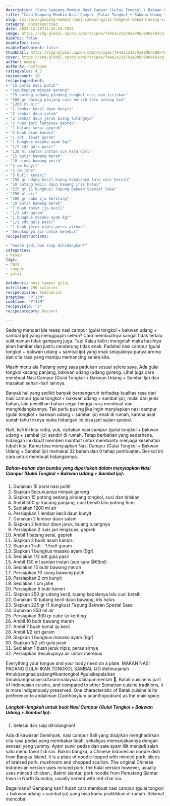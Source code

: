 ```yaml
---
description: "Cara Gampang Membin Nasi Campur (Gulai Tongkol + Bakwan Udang + Sambal Ijo) yang Lezat Sekali"
title: "Cara Gampang Membin Nasi Campur (Gulai Tongkol + Bakwan Udang + Sambal Ijo) yang Lezat Sekali"
slug: 231-cara-gampang-membin-nasi-campur-gulai-tongkol-bakwan-udang-sambal-ijo-yang-lezat-sekali
category: Uncategorized
date: 2022-12-29T11:35:24.765Z
image: https://img-global.cpcdn.com/recipes/fe4e2c21e701e00b/680x482cq70/nasi-campur-gulai-tongkol-bakwan-udang-sambal-ijo-foto-resep-utama.jpg
hideToc: false
enableToc: true
enableTocContent: false
thumbnail: https://img-global.cpcdn.com/recipes/fe4e2c21e701e00b/680x482cq70/nasi-campur-gulai-tongkol-bakwan-udang-sambal-ijo-foto-resep-utama.jpg
cover: https://img-global.cpcdn.com/recipes/fe4e2c21e701e00b/680x482cq70/nasi-campur-gulai-tongkol-bakwan-udang-sambal-ijo-foto-resep-utama.jpg
author: Admin
authorAv: notfound
ratingvalue: 4.3
reviewcount: 20
recipeingredient:
- "15 porsi nasi putih"
- "Secukupnya minyak goreng"
- "15 potong sedang pindang tongkol cuci dan tiriskan"
- "500 gr kacang panjang cuci bersih lalu potong 5cm"
- "1200 ml air"
- "1 lembar kecil daun kunyit"
- "2 lembar daun salam"
- "2 lembar daun jeruk buang tulangnya"
- "2 ruas jari lengkuas geprek"
- "1 batang serai geprek"
- "2 buah asam kandis"
- "1 sdt  15sdt garam"
- "1 bungkus masako ayam 9gr"
- "1/2 sdt gula pasir"
- "130 ml santan instan sun kara 65ml"
- "15 butir bawang merah"
- "10 siung bawang putih"
- "2 cm kunyit"
- "1 cm jahe"
- "5 butir kemiri"
- "250 gr udang kecil buang kepalanya lalu cuci bersih"
- "10 batang kecil daun bawang iris halus"
- "225 gr (1 bungkus) Tepung Bakwan Spesial Sasa"
- "250 ml air"
- "300 gr cabe ijo keriting"
- "10 butir bawang merah"
- "7 buah tomat ijo kecil"
- "1/2 sdt garam"
- "1 bungkus masako ayam 9gr"
- "1/2 sdt gula pasir"
- "1 buah jeruk nipis peras airnya"
- "Secukupnya air untuk merebus"
recipeinstructions:

- "Sudah jadi dan siap dihidangkan!"
categories:
- Resep
tags:
- nasi
- campur
- gulai

katakunci: nasi campur gulai 
nutrition: 290 calories
recipecuisine: Indonesian
preptime: "PT13M"
cooktime: "PT45M"
recipeyield: "3"
recipecategory: Dessert

---
```



Sedang mencari ide resep nasi campur (gulai tongkol + bakwan udang + sambal ijo) yang menggugah selera? Cara membuatnya sangat tidak terlalu sulit namun tidak gampang juga. Tapi Kalau keliru mengolah maka hasilnya akan hambar dan justru cenderung tidak enak. Padahal nasi campur (gulai tongkol + bakwan udang + sambal ijo) yang enak selayaknya punya aroma dan cita rasa yang mampu memancing selera kita.


Masih menu ala Padang yang saya padukan sesuai selera saya. Ada gulai tongkol kacang panjang, bakwan udang (udang goreng. Lihat juga cara membuat Nasi Campur (Gulai Tongkol + Bakwan Udang + Sambal Ijo) dan masakan sehari-hari lainnya.

Banyak hal yang sedikit banyak berpengaruh terhadap kualitas rasa dari nasi campur (gulai tongkol + bakwan udang + sambal ijo), mulai dari jenis bahan, lalu pemilihan bahan segar hingga cara membuat dan menghidangkannya. Tak perlu pusing jika ingin menyiapkan nasi campur (gulai tongkol + bakwan udang + sambal ijo) enak di rumah, karena asal sudah tahu triknya maka hidangan ini bisa jadi sajian spesial.


Nah, kali ini kita coba, yuk, ciptakan nasi campur (gulai tongkol + bakwan udang + sambal ijo) sendiri di rumah. Tetap berbahan yang sederhana, hidangan ini dapat memberi manfaat untuk membantu menjaga kesehatan tubuh kita. Kamu bisa menyiapkan Nasi Campur (Gulai Tongkol + Bakwan Udang + Sambal Ijo) memakai 32 bahan dan 0 tahap pembuatan. Berikut ini cara untuk membuat hidangannya.

<!--inarticleads1-->

##### Bahan-bahan dan bumbu yang diperlukan dalam menyiapkan Nasi Campur (Gulai Tongkol + Bakwan Udang + Sambal Ijo):

1. Gunakan 15 porsi nasi putih
1. Siapkan Secukupnya minyak goreng
1. Siapkan 15 potong sedang pindang tongkol, cuci dan tiriskan
1. Ambil 500 gr kacang panjang, cuci bersih lalu potong 5cm
1. Sediakan 1200 ml air
1. Persiapkan 1 lembar kecil daun kunyit
1. Gunakan 2 lembar daun salam
1. Siapkan 2 lembar daun jeruk, buang tulangnya
1. Persiapkan 2 ruas jari lengkuas, geprek
1. Ambil 1 batang serai, geprek
1. Siapkan 2 buah asam kandis
1. Siapkan 1 sdt - 1.5sdt garam
1. Siapkan 1 bungkus masako ayam (9gr)
1. Sediakan 1/2 sdt gula pasir
1. Ambil 130 ml santan instan (sun kara @65ml)
1. Sediakan 15 butir bawang merah
1. Persiapkan 10 siung bawang putih
1. Persiapkan 2 cm kunyit
1. Sediakan 1 cm jahe
1. Persiapkan 5 butir kemiri
1. Siapkan 250 gr udang kecil, buang kepalanya lalu cuci bersih
1. Gunakan 10 batang kecil daun bawang, iris halus
1. Siapkan 225 gr (1 bungkus) Tepung Bakwan Spesial Sasa
1. Gunakan 250 ml air
1. Persiapkan 300 gr cabe ijo keriting
1. Ambil 10 butir bawang merah
1. Ambil 7 buah tomat ijo kecil
1. Ambil 1/2 sdt garam
1. Siapkan 1 bungkus masako ayam (9gr)
1. Siapkan 1/2 sdt gula pasir
1. Sediakan 1 buah jeruk nipis, peras airnya
1. Persiapkan Secukupnya air untuk merebus


Everything your tongue and your body need on a plate. MAKAN NASI PADANG GULAI IKAN TONGKOL SAMBAL IJO #sitinurjanah #mukbangnasipadang#ikantongkol #gulaikepalaikan #mukbangmalaysia#asmrmalaysia #lalapanmentah 🔴. Batak cuisine is part of Indonesian cuisine, and compared to other Sumatran cuisine traditions, it is more indigenously preserved. One characteristic of Batak cuisine is its preference to andaliman (Zanthoxylum acanthopodium) as the main spice. 

<!--inarticleads2-->

##### Langkah-langkah untuk buat Nasi Campur (Gulai Tongkol + Bakwan Udang + Sambal Ijo):


1. Selesai dan siap dihidangkan!

Ada di kawasan Seminyak, nasi campur Bali yang disajikan menghadirkan cita rasa pedas yang membakar lidah, sekaligus memanjakannya dengan sensasi yang yummy. Ayam suwir pedas dan sate ayam lilit menjadi salah satu menu favorit di sini. Bakmi bangka, a Chinese Indonesian noodle dish from Bangka Island. It is a plate of noodle topped with minced pork, slices of braised pork, mushroom and chopped scallion. The original Chinese Indonesian version uses minced pork, the halal version however, usually uses minced chicken.; Bakmi siantar, pork noodle from Pematang Siantar town in North Sumatra, usually served with red char siu. 

Bagaimana? Gampang kan? Itulah cara membuat nasi campur (gulai tongkol + bakwan udang + sambal ijo) yang bisa kamu praktikkan di rumah. Selamat mencoba!
